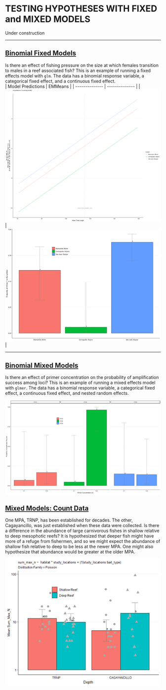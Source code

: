 # TESTING HYPOTHESES WITH FIXED and MIXED MODELS

Under construction

---

## [Binomial Fixed Models](fixed_models_binom/README.md)

Is there an effect of fishing pressure on the size at which females transition to males in a reef associated fish?  This is an example of running a fixed effects model with `glm`. The data has a binomial response variable, a categorical fixed effect, and a continuous fixed effect.  
| Model Predictions | EMMeans |
| -------------- | -------------- |
|![](fixed_models_binom/Rplot06.png) | ![](fixed_models_binom/Rplot07.png)|

---

## [Binomial Mixed Models](mixed_models_binom/README.md)

Is there an effect of primer concentration on the probability of amplification success among loci? This is an example of running a mixed effects model with `glmer`.  The data has a binomial response variable, a categorical fixed effect, a continuous fixed effect, and nested random effects.

![](mixed_models_binom/Rplot08.png)

## [Mixed Models: Count Data](mixed_models_counts/mixed_models_counts.R)

One MPA, TRNP, has been established for decades.  The other, Cagayancillo, was just established when these data were collected.  Is there a difference in the abundance of large carnivorous fishes in shallow relative to deep mesophotic reefs?  It is hypothesized that deeper fish might have more of a refuge from fishermen, and so we might expect the abundance of shallow fish relative to deep to be less at the newer MPA.  One might also hypothesize that abundance would be greater at the older MPA.

![](mixed_models_counts/Rplot10.png)
